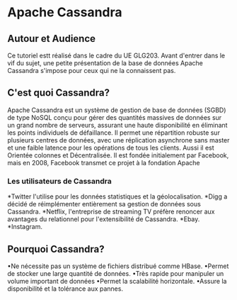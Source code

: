 #                                            Apache Cassandra

## Autour et Audience
Ce tutoriel estt réalisé dans le cadre du UE GLG203. Avant d'entrer dans le vif du sujet, une petite présentation de la base de données Apache Cassandra s'impose pour ceux qui ne la connaissent pas.

## C'est quoi Cassandra?
Apache Cassandra est un système de gestion de base de données (SGBD) de type NoSQL conçu pour gérer des quantités massives de données sur un grand nombre de serveurs, assurant une haute disponibilité en éliminant les points individuels de défaillance. Il permet une répartition robuste sur plusieurs centres de données, avec une réplication asynchrone sans master et une faible latence pour les opérations de tous les clients. 
Aussi il est Orientée colonnes et Décentralisée.
Il est fondée initialement par Facebook, mais en 2008, Facebook transmet ce projet à la fondation Apache
### Les utilisateurs de Cassandra
*Twitter l'utilise pour les données statistiques et la géolocalisation.
*Digg a décidé de réimplémenter entièrement sa gestion de données sous Cassandra.
*Netflix, l'entreprise de streaming TV préfère renoncer aux avantages du relationnel pour l'extensibilité de Cassandra.
*Ebay.
*Instagram.
 
## Pourquoi Cassandra?
•Ne nécessite pas un système de fichiers distribué comme HBase.
•Permet de stocker une large quantité de données.
•Très rapide pour manipuler un volume important de données
•Permet la scalabilité horizontale.
•Assure la disponibilité et la tolérance aux pannes.